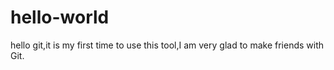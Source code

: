 # hello-world
hello git,it is my first time to use this tool,I am very glad to make friends with Git.
